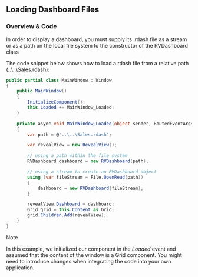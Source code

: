 ## Loading Dashboard Files

### Overview & Code

In order to display a dashboard, you must supply its .rdash file as a stream or as a path on the local file system to the constructor of the RVDashboard class

The code snippet below shows how to load a rdash file from a relative path (..\\..\\Sales.rdash):

``` csharp
public partial class MainWindow : Window
{
    public MainWindow()
    {
        InitializeComponent();
        this.Loaded += MainWindow_Loaded;
    }

    private async void MainWindow_Loaded(object sender, RoutedEventArgs e)
    {
        var path = @"..\..\Sales.rdash";

        var revealView = new RevealView();

        // using a path within the file system
        RVDashboard dashboard = new RVDashboard(path);

        // using a stream to create an RVDashboard object
        using (var fileStream = File.OpenRead(path))
        {
            dashboard = new RVDashboard(fileStream);
        }

        revealView.Dashboard = dashboard;
        Grid grid = this.Content as Grid;
        grid.Children.Add(revealView);
    }
}
```

> [!NOTE]
> In this example, we initialized our component in the *Loaded* event and assumed that the content of the window is a Grid component. You might need to introduce changes when integrating the code into your own application.
